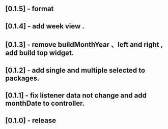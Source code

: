 ## [0.1.5] -  format

## [0.1.4] -  add week view .

## [0.1.3] -  remove buildMonthYear 、left and right , add build top widget.

## [0.1.2] -  add single and multiple selected to packages.

## [0.1.1] - fix listener data not change and add monthDate to controller.

## [0.1.0] - release

